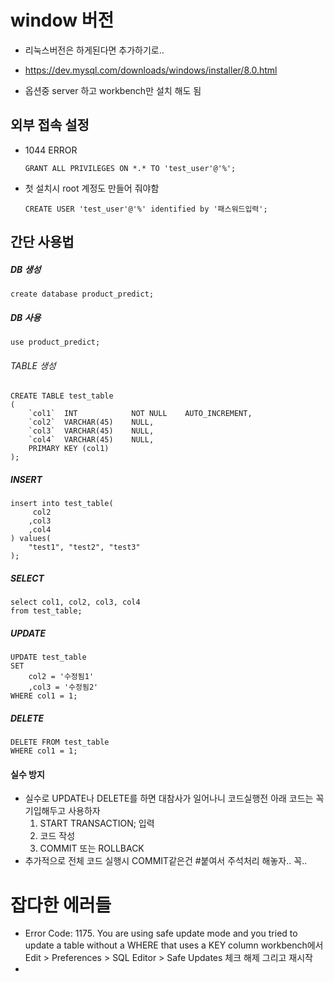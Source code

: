 # window 버전

- 리눅스버전은 하게된다면 추가하기로..

- <https://dev.mysql.com/downloads/windows/installer/8.0.html>
- 옵션중 server 하고 workbench만 설치 해도 됨



## 외부 접속 설정

- 1044 ERROR

  ```mysql
  GRANT ALL PRIVILEGES ON *.* TO 'test_user'@'%';
  ```

- 첫 설치시 root 계정도 만들어 줘야함

  ```mysql
  CREATE USER 'test_user'@'%' identified by '패스워드입력';
  ```



## 간단 사용법

##### DB 생성

```mysql
create database product_predict;
```

##### DB 사용

```mysql
use product_predict;
```

###### TABLE 생성

```mysql
CREATE TABLE test_table
(
    `col1`  INT            NOT NULL    AUTO_INCREMENT, 
    `col2`  VARCHAR(45)    NULL, 
    `col3`  VARCHAR(45)    NULL, 
    `col4`  VARCHAR(45)    NULL, 
    PRIMARY KEY (col1)
);
```

##### INSERT

```mysql
insert into test_table(
	 col2
    ,col3
    ,col4
) values(
	"test1", "test2", "test3"
);
```

##### SELECT

```mysql
select col1, col2, col3, col4
from test_table;
```

##### UPDATE

```mysql
UPDATE test_table
SET
	col2 = '수정됨1'
    ,col3 = '수정됨2'
WHERE col1 = 1;
```

##### DELETE

```mysql
DELETE FROM test_table
WHERE col1 = 1;
```



#### 실수 방지

- 실수로 UPDATE나 DELETE를 하면 대참사가 일어나니 코드실행전 아래 코드는 꼭 기입해두고 사용하자
  1. START TRANSACTION; 입력
  2. 코드 작성
  3. COMMIT 또는 ROLLBACK
- 추가적으로 전체 코드 실행시 COMMIT같은건 #붙여서 주석처리 해놓자.. 꼭..

# 잡다한 에러들

- Error Code: 1175. You are using safe update mode and you tried to update a table without a WHERE that uses a KEY column
  workbench에서 Edit > Preferences > SQL Editor > Safe Updates 체크 해제
  그리고 재시작
- 